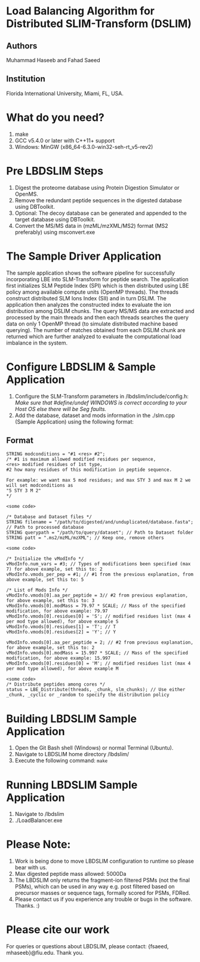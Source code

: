 # Load Balancing Algorithm for Distributed SLIM-Transform (DSLIM)
## Authors
Muhammad Haseeb and Fahad Saeed
## Institution
Florida International University, Miami, FL, USA.

# What do you need?
1. make
2. GCC v5.4.0 or later with C++11+ support
2. Windows: MinGW (x86_64-6.3.0-win32-seh-rt_v5-rev2)

# Pre LBDSLIM Steps
1. Digest the proteome database using Protein Digestion Simulator or OpenMS.
2. Remove the redundant peptide sequences in the digested database using DBToolkit.
3. Optional: The decoy database can be generated and appended to the target database using DBToolkit.
4. Convert the MS/MS data in (mzML/mzXML/MS2) format (MS2 preferably) using msconvert.exe

# The Sample Driver Application
The sample application shows the software pipeline for successfully incorporating LBE into SLM-Transform for peptide search. The application first initializes SLM Peptide Index (SPI) which is then distributed using LBE policy among available compute units (OpenMP threads). The threads construct distributed SLM Ions Index (SII) and in turn DSLIM. The application then analyzes the constructed index to evaluate the ion distribution among DSLIM chunks. The query MS/MS data are extracted and processed by the main threads and then each threads searches the query data on only 1 OpenMP thread (to simulate distributed machine based querying). The number of matches obtained from each DSLIM chunk are returned which are further analyzed to evaluate the computational load imbalance in the system.

# Configure LBDSLIM & Sample Application
1. Configure the SLM-Transform parameters in /lbdslim/include/config.h: 
*Make sure that #define/undef WINDOWS is correct according to your Host OS else there will be Seg faults.*
2. Add the database, dataset and mods information in the ./slm.cpp (Sample Application) using the following format:

## Format

    STRING modconditions = "#1 <res> #2"; 
    /* #1 is maximum allowed modified residues per sequence, 
    <res> modified residues of 1st type, 
    #2 how many residues of this modification in peptide sequence. 
    
    For example: we want max 5 mod residues; and max STY 3 and max M 2 we will set modconditions as
    "5 STY 3 M 2"
    */
    
    <some code> 
    
    /* Database and Dataset files */
    STRING filename = "/path/to/digested/and/unduplicated/database.fasta"; // Path to processed database
    STRING querypath = "/path/to/query/dataset"; // Path to Dataset folder
    STRING patt = ".ms2/mzML/mzXML"; // Keep one, remove others
    
    <some code> 
    
    /* Initialize the vModInfo */
    vModInfo.num_vars = #3; // Types of modifications been specified (max 7) for above example, set this to: 2
    vModInfo.vmods_per_pep = #1; // #1 from the previous explanation, from above example, set this to: 5
    
    /* List of Mods Info */
    vModInfo.vmods[0].aa_per_peptide = 3// #2 from previous explanation, for above example, set this to: 3
    vModInfo.vmods[0].modMass = 79.97 * SCALE; // Mass of the specified modification, for above example: 79.97
    vModInfo.vmods[0].residues[0] = 'S'; // modified residues list (max 4 per mod type allowed), for above example S
    vModInfo.vmods[0].residues[1] = 'T'; // T
    vModInfo.vmods[0].residues[2] = 'Y'; // Y
    
    vModInfo.vmods[0].aa_per_peptide = 2; // #2 from previous explanation, for above example, set this to: 2
    vModInfo.vmods[0].modMass = 15.997 * SCALE; // Mass of the specified modification, for above example: 15.997
    vModInfo.vmods[0].residues[0] = 'M'; // modified residues list (max 4 per mod type allowed), for above example M
    
    <some code>
    /* Distribute peptides among cores */
    status = LBE_Distribute(threads, _chunk, slm_chunks); // Use either _chunk, _cyclic or _random to specify the distribution policy

# Building LBDSLIM Sample Application
1. Open the Git Bash shell (Windows) or normal Terminal (Ubuntu).
1. Navigate to LBDSLIM home directory /lbdslim/
2. Execute the following command: `make`

# Running LBDSLIM Sample Application
1. Navigate to /lbdslim
2. ./LoadBalancer.exe

# Please Note:
1. Work is being done to move LBDSLIM configuration to runtime so please bear with us.
2. Max digested peptide mass allowed: 5000Da
3. The LBDSLIM only returns the fragment-ion filtered PSMs (not the final PSMs), which can be used in any way e.g. post filtered based on precursor masses or sequence tags, formally scored for PSMs, FDRed.
4. Please contact us if you experience any trouble or bugs in the software. Thanks. :)

# Please cite our work
For queries or questions about LBDSLIM, please contact: {fsaeed, mhaseeb}@fiu.edu. Thank you.

